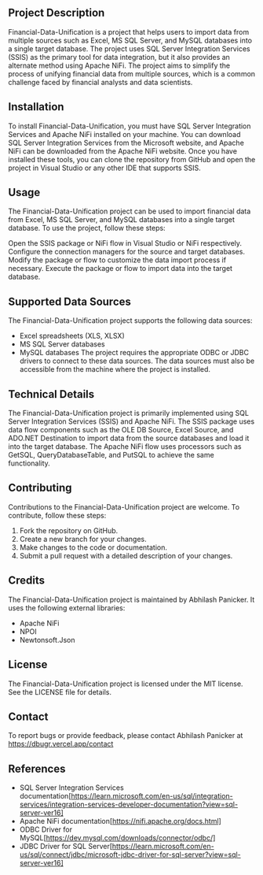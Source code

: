 ## Project Description
Financial-Data-Unification is a project that helps users to import data from multiple sources such as Excel, MS SQL Server, and MySQL databases into a single target database. The project uses SQL Server Integration Services (SSIS) as the primary tool for data integration, but it also provides an alternate method using Apache NiFi. The project aims to simplify the process of unifying financial data from multiple sources, which is a common challenge faced by financial analysts and data scientists.

## Installation
To install Financial-Data-Unification, you must have SQL Server Integration Services and Apache NiFi installed on your machine. You can download SQL Server Integration Services from the Microsoft website, and Apache NiFi can be downloaded from the Apache NiFi website. Once you have installed these tools, you can clone the repository from GitHub and open the project in Visual Studio or any other IDE that supports SSIS.

## Usage
The Financial-Data-Unification project can be used to import financial data from Excel, MS SQL Server, and MySQL databases into a single target database. To use the project, follow these steps:

Open the SSIS package or NiFi flow in Visual Studio or NiFi respectively.
Configure the connection managers for the source and target databases.
Modify the package or flow to customize the data import process if necessary.
Execute the package or flow to import data into the target database.

## Supported Data Sources
The Financial-Data-Unification project supports the following data sources:

* Excel spreadsheets (XLS, XLSX)
* MS SQL Server databases
* MySQL databases
The project requires the appropriate ODBC or JDBC drivers to connect to these data sources. The data sources must also be accessible from the machine where the project is installed.

## Technical Details
The Financial-Data-Unification project is primarily implemented using SQL Server Integration Services (SSIS) and Apache NiFi. The SSIS package uses data flow components such as the OLE DB Source, Excel Source, and ADO.NET Destination to import data from the source databases and load it into the target database. The Apache NiFi flow uses processors such as GetSQL, QueryDatabaseTable, and PutSQL to achieve the same functionality.

## Contributing
Contributions to the Financial-Data-Unification project are welcome. To contribute, follow these steps:

1. Fork the repository on GitHub.
2. Create a new branch for your changes.
3. Make changes to the code or documentation.
4. Submit a pull request with a detailed description of your changes.

## Credits
The Financial-Data-Unification project is maintained by Abhilash Panicker. It uses the following external libraries:

* Apache NiFi
* NPOI
* Newtonsoft.Json

## License
The Financial-Data-Unification project is licensed under the MIT license. See the LICENSE file for details.

## Contact
To report bugs or provide feedback, please contact Abhilash Panicker at https://dbugr.vercel.app/contact

## References
* SQL Server Integration Services documentation[https://learn.microsoft.com/en-us/sql/integration-services/integration-services-developer-documentation?view=sql-server-ver16]
* Apache NiFi documentation[https://nifi.apache.org/docs.html]
* ODBC Driver for MySQL[https://dev.mysql.com/downloads/connector/odbc/]
* JDBC Driver for SQL Server[https://learn.microsoft.com/en-us/sql/connect/jdbc/microsoft-jdbc-driver-for-sql-server?view=sql-server-ver16]



